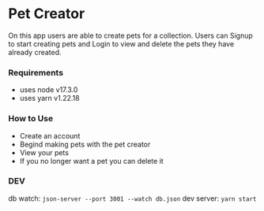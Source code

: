 # Pet Creator 
On this app users are able to create pets for a collection. Users can Signup to start creating pets and Login to view and delete the pets they have already created.

### Requirements 
* uses node v17.3.0
* uses yarn v1.22.18

### How to Use 
* Create an account
* Begind making pets with the pet creator
* View your pets
* If you no longer want a pet you can delete it

### DEV
db watch: `json-server --port 3001 --watch db.json`
dev server: `yarn start`
